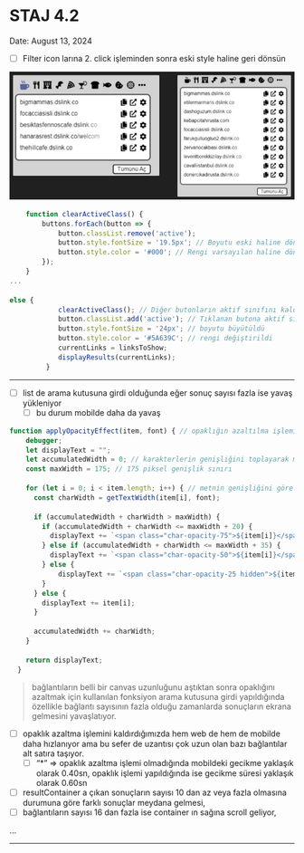 # STAJ 4.2

Date: August 13, 2024

- [ ]  Filter icon larına 2. click işleminden sonra eski style haline geri dönsün

![image.png](https://raw.githubusercontent.com/Developrimbor/Software-Intership/main/images/listFilterIcons.jpg)

```jsx
    function clearActiveClass() {
        buttons.forEach(button => {
            button.classList.remove('active');
            button.style.fontSize = '19.5px'; // Boyutu eski haline döndürür #yenieklendi
            button.style.color = '#000'; // Rengi varsayılan haline döndürür #yenieklendi
        });
    }
...

else {
			clearActiveClass(); // Diğer butonların aktif sınıfını kaldır
			button.classList.add('active'); // Tıklanan butona aktif sınıfını ekle
			button.style.fontSize = '24px'; // boyutu büyütüldü
			button.style.color = '#5A639C'; // rengi değiştirildi
			currentLinks = linksToShow;
			displayResults(currentLinks);
		 }
```

---

- [ ]  list de arama kutusuna girdi olduğunda eğer sonuç sayısı fazla ise yavaş yükleniyor
    - [ ]  bu durum mobilde daha da yavaş

```jsx
function applyOpacityEffect(item, font) { // opaklığın azaltılma işlemini sağlayan fonk. #opaklıkk, opacityy
    debugger;
    let displayText = "";
    let accumulatedWidth = 0; // karakterlerin genişliğini toplayarak metnin toplam genişliğini hesaplar. #genişlikk, metinn
    const maxWidth = 175; // 175 piksel genişlik sınırı

    for (let i = 0; i < item.length; i++) { // metnin genişliğini göre opaklığını azaltma işlemi
      const charWidth = getTextWidth(item[i], font);

      if (accumulatedWidth + charWidth > maxWidth) {
        if (accumulatedWidth + charWidth <= maxWidth + 20) {
          displayText += `<span class="char-opacity-75">${item[i]}</span>`;
        } else if (accumulatedWidth + charWidth <= maxWidth + 35) {
          displayText += `<span class="char-opacity-50">${item[i]}</span>`;
        } else {
            displayText += `<span class="char-opacity-25 hidden">${item[i]}</span>`;
        }
      } else {
        displayText += item[i];
      }

      accumulatedWidth += charWidth;
    }

    return displayText;
  }
```

> bağlantıların belli bir canvas uzunluğunu aştıktan sonra opaklığını azaltmak için kullanılan fonksiyon arama kutusuna girdi yapıldığında özellikle bağlantı sayısının fazla olduğu zamanlarda sonuçların ekrana gelmesini yavaşlatıyor.
> 
- [ ]  opaklık azaltma işlemini kaldırdığımızda hem web de hem de mobilde daha hızlanıyor ama bu sefer de uzantısı çok uzun olan bazı bağlantılar alt satıra taşıyor.
    - [ ]  “*” ⇒ opaklık azaltma işlemi olmadığında mobildeki gecikme yaklaşık olarak 0.40sn, opaklık işlemi yapıldığında ise gecikme süresi yaklaşık olarak 0.60sn
- [ ]  resultContainer a çıkan sonuçların sayısı 10 dan az veya fazla olmasına durumuna göre farklı sonuçlar meydana gelmesi,
- [ ]  bağlantıların sayısı 16 dan fazla ise container ın sağına scroll geliyor,

…

---